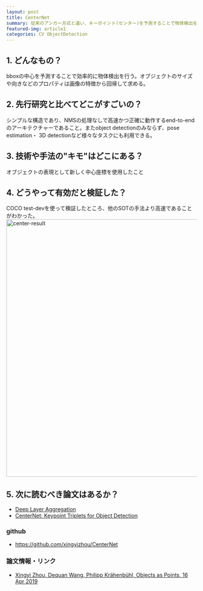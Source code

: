 ```yaml
---
layout: post
title: CenterNet
summary: 従来のアンカー方式と違い、キーポイント(センター)を予測することで物体検出を行う
featured-img: article1
categories: CV ObjectDetection
---
```


## 1. どんなもの？
bboxの中心を予測することで効率的に物体検出を行う。オブジェクトのサイズや向きなどのプロパティは画像の特徴から回帰して求める。

## 2. 先行研究と比べてどこがすごいの？
シンプルな構造であり、NMSの処理なしで高速かつ正確に動作するend-to-endのアーキテクチャーであること。またobject detectionのみならず、pose estimation・ 3D detectionなど様々なタスクにも利用できる。

## 3. 技術や手法の"キモ"はどこにある？
オブジェクトの表現として新しく中心座標を使用したこと

## 4. どうやって有効だと検証した？
COCO test-devを使って検証したところ、他のSOTの手法より高速であることがわかった。
<img width="682" alt="center-result" src="https://user-images.githubusercontent.com/40351074/77842798-a47d4c80-71d1-11ea-9087-7cdd1d5fd5b2.png">

## 5. 次に読むべき論文はあるか？
- [Deep Layer Aggregation](http://openaccess.thecvf.com/content_cvpr_2018/papers/Yu_Deep_Layer_Aggregation_CVPR_2018_paper.pdf)
- [CenterNet: Keypoint Triplets for Object Detection](https://arxiv.org/abs/1904.08189)
### github
* https://github.com/xingyizhou/CenterNet
### 論文情報・リンク

* [Xingyi Zhou, Dequan Wang, Philipp Krähenbühl, Objects as Points, 16 Apr 2019 ](https://arxiv.org/abs/1904.07850)
